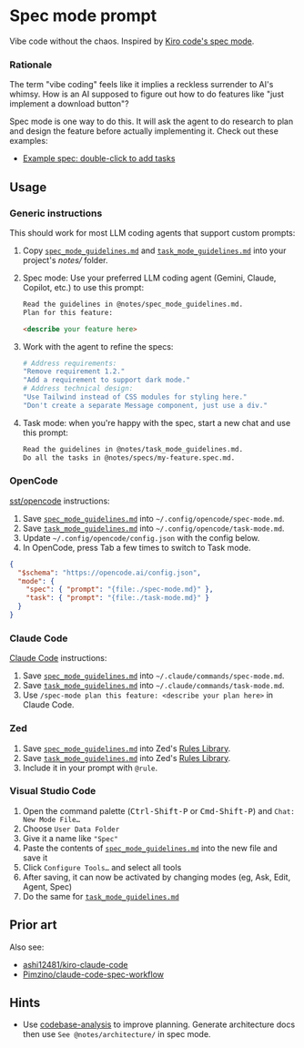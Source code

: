 # Spec mode prompt

Vibe code without the chaos. Inspired by [Kiro code's spec mode](https://kiro.dev/docs/specs/).

### Rationale

The term "vibe coding" feels like it implies a reckless surrender to AI's whimsy. How is an AI supposed to figure out how to do features like "just implement a download button"?

Spec mode is one way to do this. It will ask the agent to do research to plan and design the feature before actually implementing it. Check out these examples:

- [Example spec: double-click to add tasks](examples/tasks_md_double_click.md)

## Usage

### Generic instructions

This should work for most LLM coding agents that support custom prompts:

1. Copy [`spec_mode_guidelines.md`](spec_mode_guidelines.md) and [`task_mode_guidelines.md`](task_mode_guidelines.md) into your project's _notes/_ folder.
2. Spec mode: Use your preferred LLM coding agent (Gemini, Claude, Copilot, etc.) to use this prompt:

   ```markdown
   Read the guidelines in @notes/spec_mode_guidelines.md.
   Plan for this feature:

   <describe your feature here>
   ```

3. Work with the agent to refine the specs:

   ```sh
   # Address requirements:
   "Remove requirement 1.2."
   "Add a requirement to support dark mode."
   # Address technical design:
   "Use Tailwind instead of CSS modules for styling here."
   "Don't create a separate Message component, just use a div."
   ```

4. Task mode: when you're happy with the spec, start a new chat and use this prompt:

   ```markdown
   Read the guidelines in @notes/task_mode_guidelines.md.
   Do all the tasks in @notes/specs/my-feature.spec.md.
   ```

### OpenCode

[sst/opencode](https://github.com/sst/opencode) instructions:

1. Save [`spec_mode_guidelines.md`](spec_mode_guidelines.md) into `~/.config/opencode/spec-mode.md`.
2. Save [`task_mode_guidelines.md`](task_mode_guidelines.md) into `~/.config/opencode/task-mode.md`.
3. Update `~/.config/opencode/config.json` with the config below.
4. In OpenCode, press <kdb>Tab</kdb> a few times to switch to Task mode.

```json
{
  "$schema": "https://opencode.ai/config.json",
  "mode": {
    "spec": { "prompt": "{file:./spec-mode.md}" },
    "task": { "prompt": "{file:./task-mode.md}" }
  }
}
```

### Claude Code

[Claude Code](https://docs.anthropic.com/en/docs/claude-code/overview) instructions:

1. Save [`spec_mode_guidelines.md`](spec_mode_guidelines.md) into `~/.claude/commands/spec-mode.md`.
2. Save [`task_mode_guidelines.md`](task_mode_guidelines.md) into `~/.claude/commands/task-mode.md`.
3. Use `/spec-mode plan this feature: <describe your plan here>` in Claude Code.

### Zed

1. Save [`spec_mode_guidelines.md`](spec_mode_guidelines.md) into Zed's [Rules Library](https://zed.dev/docs/ai/rules#rules-library).
2. Save [`task_mode_guidelines.md`](taskc_mode_guidelines.md) into Zed's [Rules Library](https://zed.dev/docs/ai/rules#rules-library).
3. Include it in your prompt with `@rule`.

### Visual Studio Code

1. Open the command palette (<kbd>Ctrl-Shift-P</kbd> or <kbd>Cmd-Shift-P</kbd>) and `Chat: New Mode File…`
2. Choose `User Data Folder`
3. Give it a name like `"Spec"`
4. Paste the contents of [`spec_mode_guidelines.md`](spec_mode_guidelines.md) into the new file and save it
5. Click `Configure Tools…` and select all tools
6. After saving, it can now be activated by changing modes (eg, Ask, Edit, Agent, Spec)
7. Do the same for [`task_mode_guidelines.md`](task_mode_guidelines.md)

## Prior art

Also see:

- [ashi12481/kiro-claude-code](https://github.com/ashi12381/kiro-claude-code)
- [Pimzino/claude-code-spec-workflow](https://github.com/Pimzino/claude-code-spec-workflow)

## Hints

- Use [codebase-analysis](https://github.com/rstacruz/codebase-analysis-prompt) to improve planning. Generate architecture docs then use `See @notes/architecture/` in spec mode.
